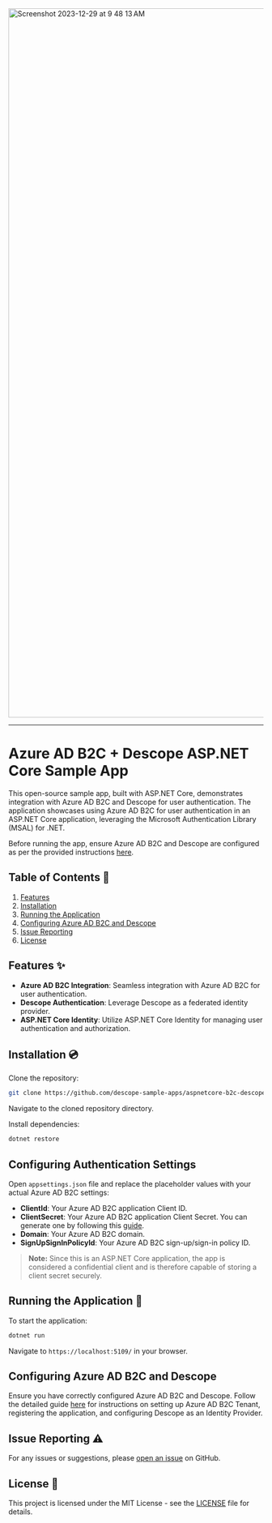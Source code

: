 <img width="1400" alt="Screenshot 2023-12-29 at 9 48 13 AM" src="https://github.com/descope-sample-apps/aspnetcore-b2c-descope-sample/assets/32936811/309fd9d3-7d14-4c3e-a02b-81f87901e7b4">

---

# Azure AD B2C + Descope ASP.NET Core Sample App

This open-source sample app, built with ASP.NET Core, demonstrates integration with Azure AD B2C and Descope for user authentication. The application showcases using Azure AD B2C for user authentication in an ASP.NET Core application, leveraging the Microsoft Authentication Library (MSAL) for .NET.

Before running the app, ensure Azure AD B2C and Descope are configured as per the provided instructions [here](https://docs.descope.com/knowledgebase/sso/azureoidc/).

## Table of Contents 📝

1. [Features](#features)
2. [Installation](#installation)
3. [Running the Application](#running-the-application)
4. [Configuring Azure AD B2C and Descope](#configuring-azure-ad-b2c-and-descope)
5. [Issue Reporting](#issue-reporting)
6. [License](#license)

## Features ✨

- **Azure AD B2C Integration**: Seamless integration with Azure AD B2C for user authentication.
- **Descope Authentication**: Leverage Descope as a federated identity provider.
- **ASP.NET Core Identity**: Utilize ASP.NET Core Identity for managing user authentication and authorization.

## Installation 💿

Clone the repository:

```bash
git clone https://github.com/descope-sample-apps/aspnetcore-b2c-descope-sample.git
```

Navigate to the cloned repository directory.

Install dependencies:

```bash
dotnet restore
```

## Configuring Authentication Settings

Open `appsettings.json` file and replace the placeholder values with your actual Azure AD B2C settings:

- **ClientId**: Your Azure AD B2C application Client ID.
- **ClientSecret**: Your Azure AD B2C application Client Secret. You can generate one by following this [guide](https://learn.microsoft.com/en-us/azure/active-directory-b2c/tutorial-register-applications#create-a-client-secret).
- **Domain**: Your Azure AD B2C domain.
- **SignUpSignInPolicyId**: Your Azure AD B2C sign-up/sign-in policy ID.

> **Note:** Since this is an ASP.NET Core application, the app is considered a confidential client and is therefore capable of storing a client secret securely.

## Running the Application 🚀

To start the application:

```bash
dotnet run
```

Navigate to `https://localhost:5109/` in your browser.

## Configuring Azure AD B2C and Descope

Ensure you have correctly configured Azure AD B2C and Descope. Follow the detailed guide [here](https://docs.descope.com/knowledgebase/sso/azureoidc/) for instructions on setting up Azure AD B2C Tenant, registering the application, and configuring Descope as an Identity Provider.

## Issue Reporting ⚠️

For any issues or suggestions, please [open an issue](https://github.com/descope-sample-apps/aspnetcore-b2c-descope-sample/issues) on GitHub.

## License 📜

This project is licensed under the MIT License - see the [LICENSE](LICENSE) file for details.
